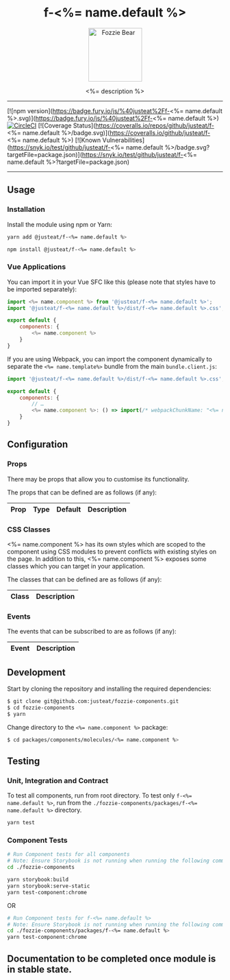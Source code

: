 <div align="center">

# f-<%= name.default %></h1>

<img width="125" alt="Fozzie Bear" src="../../../../bear.png" />

<%= description %>
</div>

---

[![npm version](https://badge.fury.io/js/%40justeat%2Ff-<%= name.default %>.svg)](https://badge.fury.io/js/%40justeat%2Ff-<%= name.default %>)
[![CircleCI](https://circleci.com/gh/justeat/fozzie-components.svg?style=svg)](https://circleci.com/gh/justeat/workflows/fozzie-components)
[![Coverage Status](https://coveralls.io/repos/github/justeat/f-<%= name.default %>/badge.svg)](https://coveralls.io/github/justeat/f-<%= name.default %>)
[![Known Vulnerabilities](https://snyk.io/test/github/justeat/f-<%= name.default %>/badge.svg?targetFile=package.json)](https://snyk.io/test/github/justeat/f-<%= name.default %>?targetFile=package.json)

---

## Usage

### Installation

Install the module using npm or Yarn:

```sh
yarn add @justeat/f-<%= name.default %>
```

```sh
npm install @justeat/f-<%= name.default %>
```

### Vue Applications

You can import it in your Vue SFC like this (please note that styles have to be imported separately):

```js
import <%= name.component %> from '@justeat/f-<%= name.default %>';
import '@justeat/f-<%= name.default %>/dist/f-<%= name.default %>.css';

export default {
    components: {
        <%= name.component %>
    }
}
```

If you are using Webpack, you can import the component dynamically to separate the `<%= name.template%>` bundle from the main `bundle.client.js`:

```js
import '@justeat/f-<%= name.default %>/dist/f-<%= name.default %>.css';

export default {
    components: {
        // …
        <%= name.component %>: () => import(/* webpackChunkName: "<%= name.template%>" */ '@justeat/f-<%= name.default %>')
    }
}
```

## Configuration

### Props

There may be props that allow you to customise its functionality.

The props that can be defined are as follows (if any):

| Prop  | Type  | Default | Description |
| ----- | ----- | ------- | ----------- |

### CSS Classes

<%= name.component %> has its own styles which are scoped to the component using CSS modules to prevent conflicts with existing styles on the page.
In addition to this, <%= name.component %> exposes some classes which you can target in your application.

The classes that can be defined are as follows (if any):

| Class | Description |
| ----- | ----------- |

### Events

The events that can be subscribed to are as follows (if any):

| Event | Description |
| ----- | ----------- |

## Development

Start by cloning the repository and installing the required dependencies:

```sh
$ git clone git@github.com:justeat/fozzie-components.git
$ cd fozzie-components
$ yarn
```

Change directory to the `<%= name.component %>` package:

```sh
$ cd packages/components/molecules/<%= name.component %>
```

## Testing

### Unit, Integration and Contract

To test all components, run from root directory.
To test only `f-<%= name.default %>`, run from the `./fozzie-components/packages/f-<%= name.default %>` directory.

```sh
yarn test
```

### Component Tests

```bash
# Run Component tests for all components
# Note: Ensure Storybook is not running when running the following commands
cd ./fozzie-components

yarn storybook:build
yarn storybook:serve-static
yarn test-component:chrome
```

OR

```bash
# Run Component tests for f-<%= name.default %>
# Note: Ensure Storybook is not running when running the following commands
cd ./fozzie-components/packages/f-<%= name.default %>
yarn test-component:chrome
```
## Documentation to be completed once module is in stable state.
